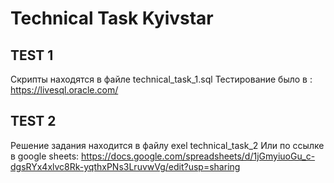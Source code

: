 # Technical Task Kyivstar

## TEST 1

Скрипты находятся в файле technical_task_1.sql
Тестирование было в : https://livesql.oracle.com/

## TEST 2

Решение задания находится в файлу exel technical_task_2
Или по ссылке в google sheets: https://docs.google.com/spreadsheets/d/1jGmyiuoGu_c-dgsRYx4xlvc8Rk-yqthxPNs3LruvwVg/edit?usp=sharing
